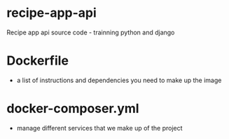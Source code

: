 # recipe-app-api
Recipe app api source code - trainning python and django

# Dockerfile
- a list of instructions and dependencies you need to make up the image 

# docker-composer.yml
- manage different services that we make up of the project